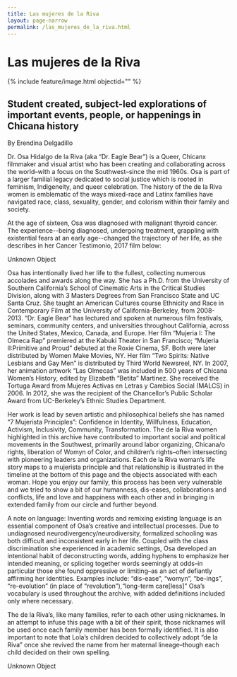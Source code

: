 ```yaml
---
title: Las mujeres de la Riva
layout: page-narrow
permalink: /las_mujeres_de_la_riva.html
---
```

# Las mujeres de la Riva

{% include feature/image.html objectid="" %}

## Student created, subject-led explorations of important events, people, or happenings in Chicana history


By Erendina Delgadillo

Dr. Osa Hidalgo de la Riva (aka “Dr. Eagle Bear”) is a Queer, Chicanx filmmaker and visual artist who has been creating and collaborating across the world–with a focus on the Southwest–since the mid 1960s. Osa is part of a larger familial legacy dedicated to social justice which is rooted in feminism, Indigeneity, and queer celebration. The history of the de la Riva women is emblematic of the ways mixed-race and Latinx families have navigated race, class, sexuality, gender, and colorism within their family and society. 

At the age of sixteen, Osa was diagnosed with malignant thyroid cancer. The experience--being diagnosed, undergoing treatment, grappling with existential fears at an early age--changed the trajectory of her life, as she describes in her Cancer Testimonio, 2017 film below:


Unknown Object


Osa has intentionally lived her life to the fullest, collecting numerous accolades and awards along the way. She has a Ph.D. from the University of Southern California’s School of Cinematic Arts in the Critical Studies Division, along with 3 Masters Degrees from San Francisco State and UC Santa Cruz. She taught an American Cultures course Ethnicity and Race in Contemporary Film at the University of California-Berkeley, from 2008-2013. “Dr. Eagle Bear” has lectured and spoken at numerous film festivals, seminars, community centers, and universities throughout California, across the United States, Mexico, Canada, and Europe. Her film “Mujeria I: The Olmeca Rap” premiered at the Kabuki Theater in San Francisco; “Mujeria II:Primitive and Proud” debuted at the Roxie Cinema, SF. Both were later distributed by Women Make Movies, NY. Her film “Two Spirits: Native Lesbians and Gay Men” is distributed by Third World Newsreel, NY. In 2007, her animation artwork “Las Olmecas” was included in 500 years of Chicana Women’s History, edited by Elizabeth “Betita” Martinez. She received the Tortuga Award from Mujeres Activas en Letras y Cambios Social (MALCS) in 2006. In 2012, she was the recipient of the Chancellor’s Public Scholar Award from UC-Berkeley’s Ethnic Studies Department. 

Her work is lead by seven artistic and philosophical beliefs she has named “7 Mujerista Principles”: Confidence in Identity, Willfulness, Education, Activism, Inclusivity, Community, Transformation. The de la Riva women highlighted in this archive have contributed to important social and political movements in the Southwest, primarily around labor organizing, Chicana/o rights, liberation of Womyn of Color, and children’s rights–often intersecting with pioneering leaders and organizations. Each de la Riva woman’s life story maps to a mujerista principle and that relationship is illustrated in the timeline at the bottom of this page and the objects associated with each woman. Hope you enjoy our family, this process has been very vulnerable and we tried to show a bit of our humanness, dis-eases, collaborations and conflicts, life and love and happiness with each other and in bringing in extended family from our circle and further beyond. 

A note on language: Inventing words and remixing existing language is an essential component of Osa’s creative and intellectual processes. Due to undiagnosed neurodivergency/neurodiversity, formalized schooling was both difficult and inconsistent early in her life. Coupled with the class discrimination she experienced in academic settings, Osa developed an intentional habit of deconstructing words, adding hyphens to emphasize her intended meaning, or splicing together words seemingly at odds–in particular those she found oppressive or limiting–as an act of defiantly affirming her identities. Examples include: “dis-ease”, “womyn”, “be-ings”, “re-evolution” (in place of “revolution”),“long-term care[less]” Osa’s vocabulary is used throughout the archive, with added definitions included only where necessary. 

The de la Riva’s, like many families, refer to each other using nicknames. In an attempt to infuse this page with a bit of their spirit, those nicknames will be used once each family member has been formally identified. It is also important to note that Lola’s children decided to collectively adopt “de la Riva” once she revived the name from her maternal lineage–though each child decided on their own spelling.

                                  
Unknown Object


